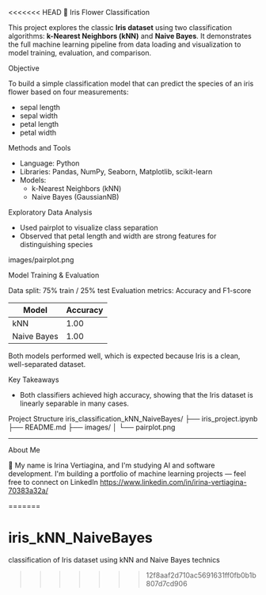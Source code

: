 <<<<<<< HEAD
🌸 Iris Flower Classification

This project explores the classic **Iris dataset** using two classification algorithms: **k-Nearest Neighbors (kNN)** and **Naive Bayes**. It demonstrates the full machine learning pipeline from data loading and visualization to model training, evaluation, and comparison.


Objective

To build a simple classification model that can predict the species of an iris flower based on four measurements:  
- sepal length  
- sepal width  
- petal length  
- petal width



Methods and Tools

- Language: Python  
- Libraries: Pandas, NumPy, Seaborn, Matplotlib, scikit-learn  
- Models:  
  - k-Nearest Neighbors (kNN)  
  - Naive Bayes (GaussianNB)


Exploratory Data Analysis

- Used pairplot to visualize class separation  
- Observed that petal length and width are strong features for distinguishing species

images/pairplot.png



Model Training & Evaluation

Data split: 75% train / 25% test
Evaluation metrics: Accuracy and F1-score

| Model        | Accuracy |
|--------------|----------|
| kNN          | 1.00     |
| Naive Bayes  | 1.00     |

Both models performed well, which is expected because Iris is a clean, well-separated dataset.


 Key Takeaways

- Both classifiers achieved high accuracy, showing that the Iris dataset is linearly separable in many cases.


 Project Structure
iris_classification_kNN_NaiveBayes/
├── iris_project.ipynb
├── README.md
├── images/
│ └── pairplot.png

---

About Me

👋 My name is Irina Vertiagina, and I'm studying AI and software development. I'm building a portfolio of machine learning projects — feel free to connect on LinkedIn https://www.linkedin.com/in/irina-vertiagina-70383a32a/

=======
# iris_kNN_NaiveBayes
classification of Iris dataset using kNN and Naive Bayes technics 
>>>>>>> 12f8aaf2d710ac5691631ff0fb0b1b807d7cd906
